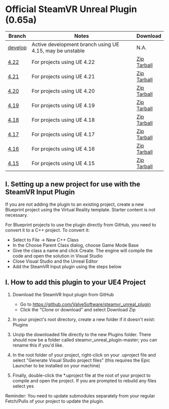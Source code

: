 # Official SteamVR Unreal Plugin (0.65a)

| Branch | Notes | Download |
| ------------- | ------------- | ------------- |
| [develop](https://github.com/ValveSoftware/steamvr_unreal_plugin) | Active development branch using UE 4.15, may be unstable | N.A. |
| [4.22](https://github.com/ValveSoftware/steamvr_unreal_plugin/tree/4.22) | For projects using UE 4.22 | [Zip](https://github.com/ValveSoftware/steamvr_unreal_plugin/archive/v0.65a_ue4.22.zip) <br> [Tarball](https://github.com/ValveSoftware/steamvr_unreal_plugin/archive/v0.65a_ue4.22.tar.gz) |
| [4.21](https://github.com/ValveSoftware/steamvr_unreal_plugin/tree/4.21) | For projects using UE 4.21 | [Zip](https://github.com/ValveSoftware/steamvr_unreal_plugin/archive/v0.65a_ue4.21.zip) <br> [Tarball](https://github.com/ValveSoftware/steamvr_unreal_plugin/archive/v0.65a_ue4.21.tar.gz) |
| [4.20](https://github.com/ValveSoftware/steamvr_unreal_plugin/tree/4.20) | For projects using UE 4.20 | [Zip](https://github.com/ValveSoftware/steamvr_unreal_plugin/archive/v0.65a_ue4.20.zip) <br> [Tarball](https://github.com/ValveSoftware/steamvr_unreal_plugin/archive/v0.65a_ue4.20.tar.gz) |
| [4.19](https://github.com/ValveSoftware/steamvr_unreal_plugin/tree/4.19) | For projects using UE 4.19 | [Zip](https://github.com/ValveSoftware/steamvr_unreal_plugin/archive/v0.65a_ue4.19.zip) <br> [Tarball](https://github.com/ValveSoftware/steamvr_unreal_plugin/archive/v0.65a_ue4.19.tar.gz) |
| [4.18](https://github.com/ValveSoftware/steamvr_unreal_plugin/tree/4.18) | For projects using UE 4.18 | [Zip](https://github.com/ValveSoftware/steamvr_unreal_plugin/archive/v0.65a_ue4.18.zip) <br> [Tarball](https://github.com/ValveSoftware/steamvr_unreal_plugin/archive/v0.65a_ue4.18.tar.gz) |
| [4.17](https://github.com/ValveSoftware/steamvr_unreal_plugin/tree/4.17) | For projects using UE 4.17 | [Zip](https://github.com/ValveSoftware/steamvr_unreal_plugin/archive/v0.65a_ue4.17.zip) <br> [Tarball](https://github.com/ValveSoftware/steamvr_unreal_plugin/archive/v0.65a_ue4.17.tar.gz) |
| [4.16](https://github.com/ValveSoftware/steamvr_unreal_plugin/tree/4.16) | For projects using UE 4.16 | [Zip](https://github.com/ValveSoftware/steamvr_unreal_plugin/archive/v0.65a_ue4.16.zip) <br> [Tarball](https://github.com/ValveSoftware/steamvr_unreal_plugin/archive/v0.65a_ue4.16.tar.gz) |
| [4.15](https://github.com/ValveSoftware/steamvr_unreal_plugin/tree/4.15) | For projects using UE 4.15 | [Zip](https://github.com/ValveSoftware/steamvr_unreal_plugin/archive/v0.65a_ue4.15.zip) <br> [Tarball](https://github.com/ValveSoftware/steamvr_unreal_plugin/archive/v0.65a_ue4.15.tar.gz) |


## I. Setting up a new project for use with the SteamVR Input Plugin
If you are not adding the plugin to an existing project, create a new Blueprint project using the Virtual Reality template.  Starter content is not necessary.  

For Blueprint projects to use the plugin directly from GitHub, you need to convert it to a C++ project.  To convert it:
* Select to File -> New C++ Class
* In the Choose Parent Class dialog, choose Game Mode Base
* Give the class a name and click Create.  The engine will compile the code and open the solution in Visual Studio
* Close Visual Studio and the Unreal Editor
* Add the SteamVR Input plugin using the steps below


## I. How to add this plugin to your UE4 Project
1. Download the SteamVR Input plugin from GitHub
	* Go to https://github.com/ValveSoftware/steamvr_unreal_plugin
	* Click the "Clone or download" and select Download Zip
	
2. In your project's root directory, create a new folder if it doesn't exist:
Plugins

3. Unzip the downloaded file directly to the new Plugins folder.  There should now be a folder called steamvr_unreal_plugin-master; you can rename this if you'd like.  

5. In the root folder of your project, right-click on your .uproject file and select "Generate Visual Studio project files" (this requires the Epic Launcher to be installed on your machine)

6. Finally, double-click the *.uproject file at the root of your project to compile and open the project.  If you are prompted to rebuild any files select yes

Reminder: You need to update submodules separately from your regular Fetch/Pulls of your project to update the plugin.
